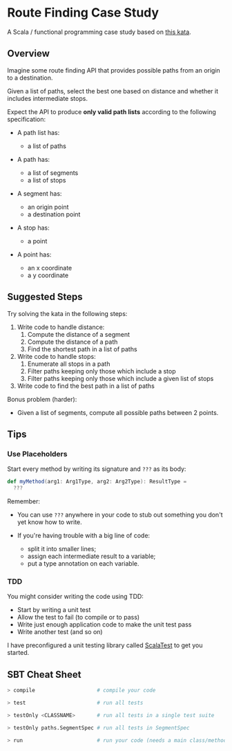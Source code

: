 # Route Finding Case Study

A Scala / functional programming case study based on
[this kata](https://github.com/tyrcho/path-kata).

## Overview

Imagine some route finding API that provides
possible paths from an origin to a destination.

Given a list of paths, select the best one
based on distance and whether it includes intermediate stops.

Expect the API to produce **only valid path lists**
according to the following specification:

- A path list has:
   - a list of paths

- A path has:
   - a list of segments
   - a list of stops

- A segment has:
   - an origin point
   - a destination point

- A stop has:
   - a point

- A point has:
   - an x coordinate
   - a y coordinate

## Suggested Steps

Try solving the kata in the following steps:

1. Write code to handle distance:
    1. Compute the distance of a segment
    2. Compute the distance of a path
    3. Find the shortest path in a list of paths
2. Write code to handle stops:
    1. Enumerate all stops in a path
    2. Filter paths keeping only those which include a stop
    3. Filter paths keeping only those which include a given list of stops
3. Write code to find the best path in a list of paths

Bonus problem (harder):

- Given a list of segments, compute all possible paths between 2 points.

## Tips

### Use Placeholders

Start every method by writing its signature and `???` as its body:

~~~scala
def myMethod(arg1: Arg1Type, arg2: Arg2Type): ResultType =
  ???
~~~

Remember:

- You can use `???` anywhere in your code
  to stub out something you don't yet know how to write.

- If you're having trouble with a big line of code:
   - split it into smaller lines;
   - assign each intermediate result to a variable;
   - put a type annotation on each variable.

### TDD

You might consider writing the code using TDD:

- Start by writing a unit test
- Allow the test to fail (to compile or to pass)
- Write just enough application code to make the unit test pass
- Write another test (and so on)

I have preconfigured a unit testing library called
[ScalaTest](http://www.scalatest.org/) to get you started.

## SBT Cheat Sheet

~~~bash
> compile                    # compile your code

> test                       # run all tests

> testOnly <CLASSNAME>       # run all tests in a single test suite

> testOnly paths.SegmentSpec # run all tests in SegmentSpec

> run                        # run your code (needs a main class/method)
~~~
